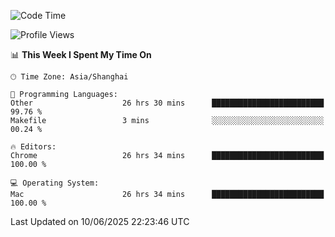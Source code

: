 <!--START_SECTION:waka-->
![Code Time](http://img.shields.io/badge/Code%20Time-4%2C057%20hrs%2021%20mins-blue)

![Profile Views](http://img.shields.io/badge/Profile%20Views-0-blue)

📊 **This Week I Spent My Time On** 

```text
🕑︎ Time Zone: Asia/Shanghai

💬 Programming Languages: 
Other                    26 hrs 30 mins      █████████████████████████   99.76 % 
Makefile                 3 mins              ░░░░░░░░░░░░░░░░░░░░░░░░░   00.24 % 

🔥 Editors: 
Chrome                   26 hrs 34 mins      █████████████████████████   100.00 % 

💻 Operating System: 
Mac                      26 hrs 34 mins      █████████████████████████   100.00 % 
```


 Last Updated on 10/06/2025 22:23:46 UTC
<!--END_SECTION:waka-->